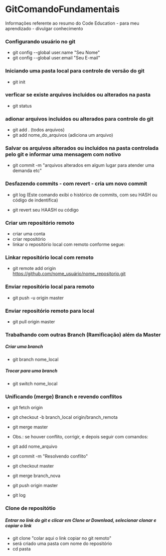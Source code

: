 # GitComandoFundamentais
Informações referente ao resumo do Code Education - para meu aprendizado - divulgar conhecimento

### Configurando usuário no git

- git config --global user.name "Seu Nome"
- git config --global user.email "Seu E-mail"

### Iniciando uma pasta local para controle de versão do git

- git init

### verficar se existe arquivos incluidos ou alterados na pasta

- git status

### adionar arquivos incluidos ou alterados para controle do git

- git add .  (todos arquivos)
- git add nome_do_arquivos (adiciona um arquivo)

### Salvar os arquivos alterados ou incluidos na pasta controlada pelo git e informar uma mensagem com notivo

- git commit -m "arquivos alterados em algum lugar para atender uma demanda etc"

### Desfazendo commits - com revert - cria um novo commit

-  git log (Este comando exibi o histórico de commits, com seu HASH ou código de indentifica)

-  git revert seu HAASH ou código

### Criar um repositório remoto 

- criar uma conta
- criar repositório
- linkar o repositório local com remoto conforme segue:

### Linkar repositório local com remoto 

- git remote add origin https://github.com/nome_usuário/nome_repositorio.git

### Enviar repositório local para remoto

- git push -u origin master

### Enviar repositório remoto para local

- git pull origin master

### Trabalhando com outras Branch (Ramificação) além da Master

##### Criar uma branch

- git branch nome_local

##### Trocar para uma branch

- git switch nome_local

### Unificando (merge) Branch e revendo conflitos

- git fetch origin

- git checkout -b branch_local origin/branch_remota

- git merge master

- Obs.: se houver conflito, corrigir, e depois seguir com comandos:

- git add  nome_arquivo

- git commit -m "Resolvendo conflito"

- git checkout master

- git merge branch_nova

- git push origin master

- git log

### Clone de repositótio 

##### Entrar no link do git e clicar em Clone or Download, selecionar clonar e copiar o link

- git clone "colar aqui o link copiar no git remoto"
- será criado uma pasta com nome do repositório
- cd pasta





